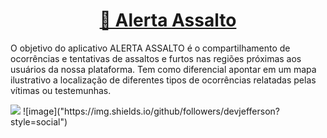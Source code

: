 <h1 align="center">
    <a href="https://alertaassalto.com.br/">🔗 Alerta Assalto</a>
</h1>

<p align="left">O objetivo do aplicativo ALERTA ASSALTO é o compartilhamento de ocorrências e tentativas de assaltos e furtos nas regiões próximas aos usuários da nossa plataforma. Tem como diferencial apontar em um mapa ilustrativo a localização de diferentes tipos de ocorrências relatadas pelas vítimas ou testemunhas.</p>

<img src="https://img.shields.io/github/followers/devjefferson?style=social" />
![image]("https://img.shields.io/github/followers/devjefferson?style=social")
